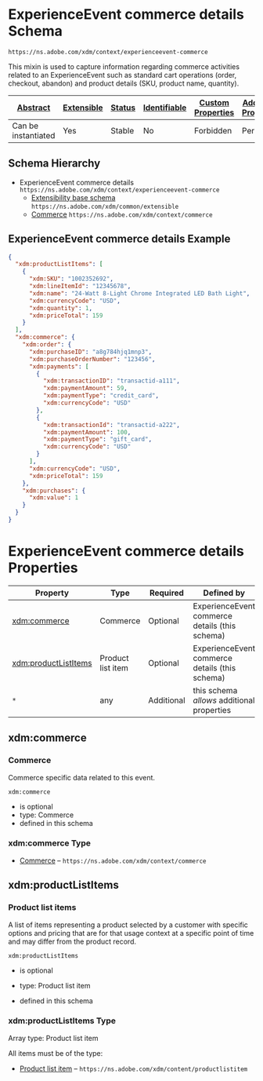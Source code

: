 
# ExperienceEvent commerce details Schema

```
https://ns.adobe.com/xdm/context/experienceevent-commerce
```

This mixin is used to capture information regarding commerce activities related to an ExperienceEvent such as standard cart operations (order, checkout, abandon) and product details (SKU, product name, quantity).

| [Abstract](../../abstract.md) | [Extensible](../../extensions.md) | [Status](../../status.md) | [Identifiable](../../id.md) | [Custom Properties](../../extensions.md) | [Additional Properties](../../extensions.md) | Defined In |
|-------------------------------|-----------------------------------|---------------------------|-----------------------------|------------------------------------------|----------------------------------------------|------------|
| Can be instantiated | Yes | Stable | No | Forbidden | Permitted | [context/experienceevent-commerce.schema.json](context/experienceevent-commerce.schema.json) |
## Schema Hierarchy

* ExperienceEvent commerce details `https://ns.adobe.com/xdm/context/experienceevent-commerce`
  * [Extensibility base schema](../common/extensible.schema.md) `https://ns.adobe.com/xdm/common/extensible`
  * [Commerce](commerce.schema.md) `https://ns.adobe.com/xdm/context/commerce`


## ExperienceEvent commerce details Example
```json
{
  "xdm:productListItems": [
    {
      "xdm:SKU": "1002352692",
      "xdm:lineItemId": "12345678",
      "xdm:name": "24-Watt 8-Light Chrome Integrated LED Bath Light",
      "xdm:currencyCode": "USD",
      "xdm:quantity": 1,
      "xdm:priceTotal": 159
    }
  ],
  "xdm:commerce": {
    "xdm:order": {
      "xdm:purchaseID": "a8g784hjq1mnp3",
      "xdm:purchaseOrderNumber": "123456",
      "xdm:payments": [
        {
          "xdm:transactionID": "transactid-a111",
          "xdm:paymentAmount": 59,
          "xdm:paymentType": "credit_card",
          "xdm:currencyCode": "USD"
        },
        {
          "xdm:transactionId": "transactid-a222",
          "xdm:paymentAmount": 100,
          "xdm:paymentType": "gift_card",
          "xdm:currencyCode": "USD"
        }
      ],
      "xdm:currencyCode": "USD",
      "xdm:priceTotal": 159
    },
    "xdm:purchases": {
      "xdm:value": 1
    }
  }
}
```

# ExperienceEvent commerce details Properties

| Property | Type | Required | Defined by |
|----------|------|----------|------------|
| [xdm:commerce](#xdmcommerce) | Commerce | Optional | ExperienceEvent commerce details (this schema) |
| [xdm:productListItems](#xdmproductlistitems) | Product list item | Optional | ExperienceEvent commerce details (this schema) |
| `*` | any | Additional | this schema *allows* additional properties |

## xdm:commerce
### Commerce

Commerce specific data related to this event.

`xdm:commerce`
* is optional
* type: Commerce
* defined in this schema

### xdm:commerce Type


* [Commerce](commerce.schema.md) – `https://ns.adobe.com/xdm/context/commerce`





## xdm:productListItems
### Product list items

A list of items representing a product selected by a customer with specific options and pricing that are for that usage context at a specific point of time and may differ from the product record.

`xdm:productListItems`
* is optional
* type: Product list item

* defined in this schema

### xdm:productListItems Type


Array type: Product list item

All items must be of the type:
* [Product list item](../content/productlistitem.schema.md) – `https://ns.adobe.com/xdm/content/productlistitem`







